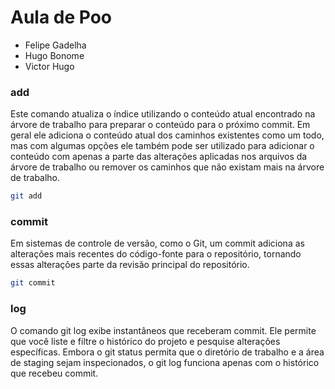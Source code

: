 # Aula de Poo

- Felipe Gadelha
- Hugo Bonome
- Victor Hugo

### add
Este comando atualiza o índice utilizando o conteúdo atual encontrado na árvore de trabalho para preparar o conteúdo para o próximo commit. Em geral ele adiciona o conteúdo atual dos caminhos existentes como um todo, mas com algumas opções ele também pode ser utilizado para adicionar o conteúdo com apenas a parte das alterações aplicadas nos arquivos da árvore de trabalho ou remover os caminhos que não existam mais na árvore de trabalho.

```bash
git add
```

### commit

Em sistemas de controle de versão, como o Git, um commit adiciona as alterações mais recentes do código-fonte para o repositório, tornando essas alterações parte da revisão principal do repositório.

```bash
git commit
```

### log 
O comando git log exibe instantâneos que receberam commit. Ele permite que você liste e filtre o histórico do projeto e pesquise alterações específicas. Embora o git status permita que o diretório de trabalho e a área de staging sejam inspecionados, o git log funciona apenas com o histórico que recebeu commit.


